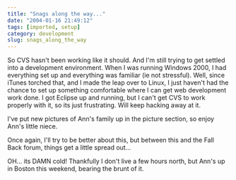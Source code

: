 ```yaml
---
title: "Snags along the way..."
date: "2004-01-16 21:49:12"
tags: [imported, setup]
category: development
slug: snags_along_the_way
---
```


So CVS hasn't been working like it should. And I'm still trying to get settled
into a development environment. When I was running Windows 2000, I had
everything set up and everything was familiar (ie not stressful). Well, since
iTunes torched that, and I made the leap over to Linux, I just haven't had the
chance to set up something comfortable where I can get web development work
done. I got Eclipse up and running, but I can't get CVS to work properly with
it, so its just frustrating. Will keep hacking away at it.

I've put new pictures of Ann's family up in the picture section, so enjoy Ann's
little niece.

Once again, I'll try to be better about this, but between this and the Fall Back
forum, things get a little spread out...

OH... its DAMN cold! Thankfully I don't live a few hours north, but Ann's up in
Boston this weekend, bearing the brunt of it.
